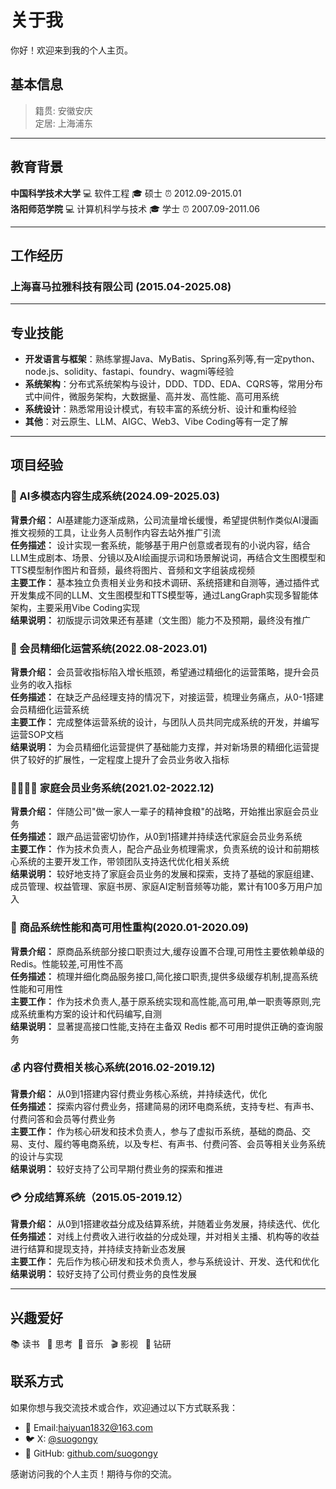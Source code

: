 # 关于我

你好！欢迎来到我的个人主页。

## 基本信息

> 籍贯: 安徽安庆  
> 定居: 上海浦东

---

## 教育背景

**中国科学技术大学** 💻 软件工程 🎓 硕士 ⏰ 2012.09-2015.01  
**洛阳师范学院** 💻 计算机科学与技术 🎓 学士 ⏰ 2007.09-2011.06

---

## 工作经历

### 上海喜马拉雅科技有限公司 (2015.04-2025.08)

---

## 专业技能

- **开发语言与框架**：熟练掌握Java、MyBatis、Spring系列等,有一定python、node.js、solidity、fastapi、foundry、wagmi等经验
- **系统架构**：分布式系统架构与设计，DDD、TDD、EDA、CQRS等，常用分布式中间件，微服务架构，大数据量、高并发、高性能、高可用系统
- **系统设计**：熟悉常用设计模式，有较丰富的系统分析、设计和重构经验
- **其他**：对云原生、LLM、AIGC、Web3、Vibe Coding等有一定了解

---

## 项目经验

### 🚀 AI多模态内容生成系统(2024.09-2025.03)

**背景介绍：** AI基建能力逐渐成熟，公司流量增长缓慢，希望提供制作类似AI漫画推文视频的工具，让业务人员制作内容去站外推广引流  
**任务描述：** 设计实现一套系统，能够基于用户创意或者现有的小说内容，结合LLM生成剧本、场景、分镜以及AI绘画提示词和场景解说词，再结合文生图模型和TTS模型制作图片和音频，最终将图片、音频和文字组装成视频  
**主要工作：** 基本独立负责相关业务和技术调研、系统搭建和自测等，通过插件式开发集成不同的LLM、文生图模型和TTS模型等，通过LangGraph实现多智能体架构，主要采用Vibe Coding实现  
**结果说明：** 初版提示词效果还有基建（文生图）能力不及预期，最终没有推广


### 💎 会员精细化运营系统(2022.08-2023.01)

**背景介绍：** 会员营收指标陷入增长瓶颈，希望通过精细化的运营策略，提升会员业务的收入指标  
**任务描述：** 在缺乏产品经理支持的情况下，对接运营，梳理业务痛点，从0-1搭建会员精细化运营系统  
**主要工作：** 完成整体运营系统的设计，与团队人员共同完成系统的开发，并编写运营SOP文档  
**结果说明：** 为会员精细化运营提供了基础能力支撑，并对新场景的精细化运营提供了较好的扩展性，一定程度上提升了会员业务收入指标


### 👨‍👩‍👧‍👦 家庭会员业务系统(2021.02-2022.12)

**背景介绍：** 伴随公司"做一家人一辈子的精神食粮"的战略，开始推出家庭会员业务  
**任务描述：** 跟产品运营密切协作，从0到1搭建并持续迭代家庭会员业务系统  
**主要工作：** 作为技术负责人，配合产品业务梳理需求，负责系统的设计和前期核心系统的主要开发工作，带领团队支持迭代优化相关系统  
**结果说明：** 较好地支持了家庭会员业务的发展和探索，支持了基础的家庭组建、成员管理、权益管理、家庭书房、家庭AI定制音频等功能，累计有100多万用户加入

### 🔧 商品系统性能和高可用性重构(2020.01-2020.09)

**背景介绍：** 原商品系统部分接口职责过大,缓存设置不合理,可用性主要依赖单级的 Redis。性能较差,可用性不高  
**任务描述：** 梳理并细化商品服务接口,简化接口职责,提供多级缓存机制,提高系统性能和可用性  
**主要工作：** 作为技术负责人,基于原系统实现和高性能,高可用,单一职责等原则,完成系统重构方案的设计和代码编写,自测  
**结果说明：** 显著提高接口性能,支持在主备双 Redis 都不可用时提供正确的查询服务  

### 💰 内容付费相关核心系统(2016.02-2019.12)

**背景介绍：** 从0到1搭建内容付费业务核心系统，并持续迭代，优化  
**任务描述：** 探索内容付费业务，搭建简易的闭环电商系统，支持专栏、有声书、付费问答和会员等付费业务  
**主要工作：** 作为核心研发和技术负责人，参与了虚拟币系统，基础的商品、交易、支付、履约等电商系统，以及专栏、有声书、付费问答、会员等相关业务系统的设计与实现  
**结果说明：** 较好支持了公司早期付费业务的探索和推进


### 💳 分成结算系统（2015.05-2019.12）

**背景介绍：** 从0到1搭建收益分成及结算系统，并随着业务发展，持续迭代、优化  
**任务描述：** 对线上付费收入进行收益的分成处理，并对相关主播、机构等的收益进行结算和提现支持，并持续支持新业态发展  
**主要工作：** 先后作为核心研发和技术负责人，参与系统设计、开发、迭代和优化  
**结果说明：** 较好支持了公司付费业务的良性发展

---
## 兴趣爱好

📚 读书 &nbsp;  💭 思考 &nbsp;🎵 音乐 &nbsp; 🎬 影视 &nbsp; 🔬 钻研

## 联系方式

如果你想与我交流技术或合作，欢迎通过以下方式联系我：

- 📧 Email:haiyuan1832@163.com
- 🐦 X: [@suogongy](https://x.com/suogongy)
- 🐙 GitHub: [github.com/suogongy](https://github.com/suogongy)

感谢访问我的个人主页！期待与你的交流。